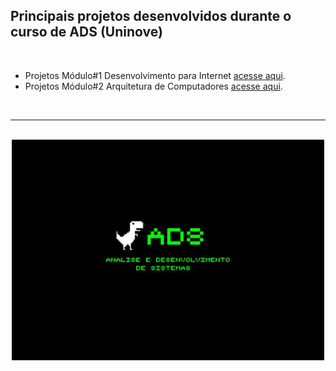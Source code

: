 ## Principais projetos desenvolvidos durante o curso de ADS (Uninove)
<br>

<ul>
  <li>Projetos Módulo#1 Desenvolvimento para Internet <a href="./desenvolvimento-para-internet">acesse aqui</a>.</li>
  <li>Projetos Módulo#2 Arquitetura de Computadores <a href="./arquitetura-de-computadores">acesse aqui</a>.</li>
</ul>

<br>
<hr>
<br>

<div align="center">
  <img src="./images/bg-ads.jpg" width="500">
</div>  
